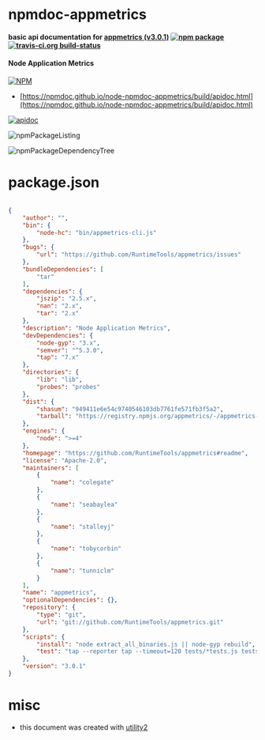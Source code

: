 # npmdoc-appmetrics

#### basic api documentation for  [appmetrics (v3.0.1)](https://github.com/RuntimeTools/appmetrics#readme)  [![npm package](https://img.shields.io/npm/v/npmdoc-appmetrics.svg?style=flat-square)](https://www.npmjs.org/package/npmdoc-appmetrics) [![travis-ci.org build-status](https://api.travis-ci.org/npmdoc/node-npmdoc-appmetrics.svg)](https://travis-ci.org/npmdoc/node-npmdoc-appmetrics)

#### Node Application Metrics

[![NPM](https://nodei.co/npm/appmetrics.png?downloads=true&downloadRank=true&stars=true)](https://www.npmjs.com/package/appmetrics)

- [https://npmdoc.github.io/node-npmdoc-appmetrics/build/apidoc.html](https://npmdoc.github.io/node-npmdoc-appmetrics/build/apidoc.html)

[![apidoc](https://npmdoc.github.io/node-npmdoc-appmetrics/build/screenCapture.buildCi.browser.%252Ftmp%252Fbuild%252Fapidoc.html.png)](https://npmdoc.github.io/node-npmdoc-appmetrics/build/apidoc.html)

![npmPackageListing](https://npmdoc.github.io/node-npmdoc-appmetrics/build/screenCapture.npmPackageListing.svg)

![npmPackageDependencyTree](https://npmdoc.github.io/node-npmdoc-appmetrics/build/screenCapture.npmPackageDependencyTree.svg)



# package.json

```json

{
    "author": "",
    "bin": {
        "node-hc": "bin/appmetrics-cli.js"
    },
    "bugs": {
        "url": "https://github.com/RuntimeTools/appmetrics/issues"
    },
    "bundleDependencies": [
        "tar"
    ],
    "dependencies": {
        "jszip": "2.5.x",
        "nan": "2.x",
        "tar": "2.x"
    },
    "description": "Node Application Metrics",
    "devDependencies": {
        "node-gyp": "3.x",
        "semver": "^5.3.0",
        "tap": "7.x"
    },
    "directories": {
        "lib": "lib",
        "probes": "probes"
    },
    "dist": {
        "shasum": "949411e6e54c9740546103db7761fe571fb3f5a2",
        "tarball": "https://registry.npmjs.org/appmetrics/-/appmetrics-3.0.1.tgz"
    },
    "engines": {
        "node": ">=4"
    },
    "homepage": "https://github.com/RuntimeTools/appmetrics#readme",
    "license": "Apache-2.0",
    "maintainers": [
        {
            "name": "colegate"
        },
        {
            "name": "seabaylea"
        },
        {
            "name": "stalleyj"
        },
        {
            "name": "tobycorbin"
        },
        {
            "name": "tunniclm"
        }
    ],
    "name": "appmetrics",
    "optionalDependencies": {},
    "repository": {
        "type": "git",
        "url": "git://github.com/RuntimeTools/appmetrics.git"
    },
    "scripts": {
        "install": "node extract_all_binaries.js || node-gyp rebuild",
        "test": "tap --reporter tap --timeout=120 tests/*tests.js tests/probes/http-outbound-probe-test.js tests/probes/http-probe-test.js tests/headless_test.js"
    },
    "version": "3.0.1"
}
```



# misc
- this document was created with [utility2](https://github.com/kaizhu256/node-utility2)
